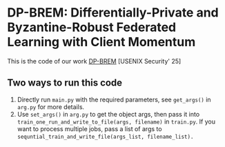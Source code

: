 # DP-BREM: Differentially-Private and Byzantine-Robust Federated Learning with Client Momentum
This is the code of our work [DP-BREM](https://arxiv.org/abs/2306.12608) [USENIX Security' 25]

## Two ways to run this code

1. Directly run `main.py` with the required parameters, see `get_args()` in `arg.py` for more details.
2. Use `set_args()` in `arg.py` to get the object args, then pass it into `train_one_run_and_write_to_file(args, filename)` in `train.py`. If you want to process multiple jobs, pass a list of args to `sequntial_train_and_write_file(args_list, filename_list).`
